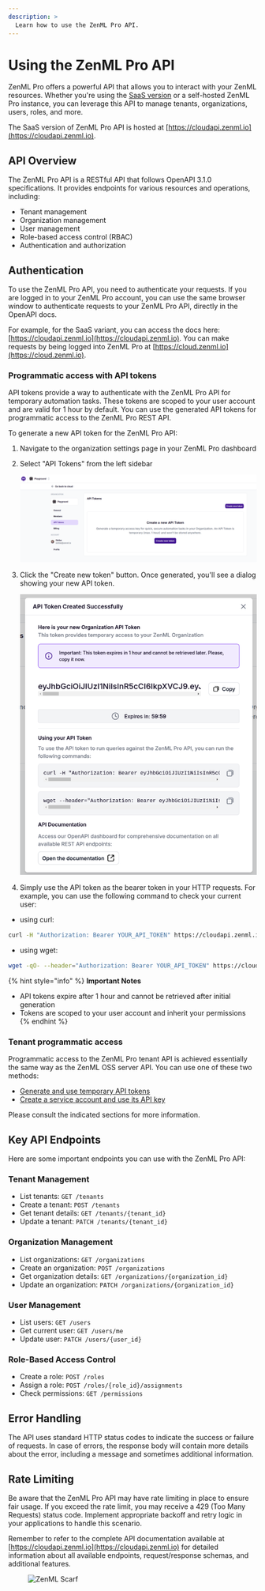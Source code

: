 ```yaml
---
description: >
  Learn how to use the ZenML Pro API.
---
```


# Using the ZenML Pro API

ZenML Pro offers a powerful API that allows you to interact with your ZenML resources. Whether you're using the [SaaS version](https://cloud.zenml.io) or a self-hosted ZenML Pro instance, you can leverage this API to manage tenants, organizations, users, roles, and more.

The SaaS version of ZenML Pro API is hosted at [https://cloudapi.zenml.io](https://cloudapi.zenml.io).

## API Overview

The ZenML Pro API is a RESTful API that follows OpenAPI 3.1.0 specifications. It provides endpoints for various resources and operations, including:

- Tenant management
- Organization management
- User management
- Role-based access control (RBAC)
- Authentication and authorization

## Authentication

To use the ZenML Pro API, you need to authenticate your requests. If you are logged in to your ZenML Pro account,
you can use the same browser window to authenticate requests to your ZenML Pro API, directly in the OpenAPI docs. 

For example, for the SaaS variant, you can access the docs here: [https://cloudapi.zenml.io](https://cloudapi.zenml.io). You can make requests
by being logged into ZenML Pro at [https://cloud.zenml.io](https://cloud.zenml.io).

### Programmatic access with API tokens

API tokens provide a way to authenticate with the ZenML Pro API for temporary automation tasks. These tokens are scoped to your user account and are valid for 1 hour by default. You can use the generated API tokens for programmatic access to the ZenML Pro REST API.

To generate a new API token for the ZenML Pro API:

1. Navigate to the organization settings page in your ZenML Pro dashboard
2. Select "API Tokens" from the left sidebar

    ![API Tokens](../../.gitbook/assets/zenml-pro-api-token-01.png)

3. Click the "Create new token" button. Once generated, you'll see a dialog showing your new API token. 

    ![API Tokens](../../.gitbook/assets/zenml-pro-api-token-02.png)

4. Simply use the API token as the bearer token in your HTTP requests. For example, you can use the following command to check your current user:

  * using curl:

  ```bash
  curl -H "Authorization: Bearer YOUR_API_TOKEN" https://cloudapi.zenml.io/users/me
  ```

  * using wget:

  ```bash
  wget -qO- --header="Authorization: Bearer YOUR_API_TOKEN" https://cloudapi.zenml.io/users/me
  ```

{% hint style="info" %}
**Important Notes**

- API tokens expire after 1 hour and cannot be retrieved after initial generation
- Tokens are scoped to your user account and inherit your permissions
{% endhint %}

### Tenant programmatic access

Programmatic access to the ZenML Pro tenant API is achieved essentially the same way as the ZenML OSS server API. You can use one of these two methods:

* [Generate and use temporary API tokens](../../reference/api-reference.md#using-a-short-lived-api-token)
* [Create a service account and use its API key](../../reference/api-reference.md#using-a-service-account-and-an-api-key)

Please consult the indicated sections for more information.

## Key API Endpoints

Here are some important endpoints you can use with the ZenML Pro API:

### Tenant Management

- List tenants: `GET /tenants`
- Create a tenant: `POST /tenants`
- Get tenant details: `GET /tenants/{tenant_id}`
- Update a tenant: `PATCH /tenants/{tenant_id}`

### Organization Management

- List organizations: `GET /organizations`
- Create an organization: `POST /organizations`
- Get organization details: `GET /organizations/{organization_id}`
- Update an organization: `PATCH /organizations/{organization_id}`

### User Management

- List users: `GET /users`
- Get current user: `GET /users/me`
- Update user: `PATCH /users/{user_id}`

### Role-Based Access Control

- Create a role: `POST /roles`
- Assign a role: `POST /roles/{role_id}/assignments`
- Check permissions: `GET /permissions`

## Error Handling

The API uses standard HTTP status codes to indicate the success or failure of requests. In case of errors, the response body will contain more details about the error, including a message and sometimes additional information.

## Rate Limiting

Be aware that the ZenML Pro API may have rate limiting in place to ensure fair usage. If you exceed the rate limit, you may receive a 429 (Too Many Requests) status code. Implement appropriate backoff and retry logic in your applications to handle this scenario.

Remember to refer to the complete API documentation available at [https://cloudapi.zenml.io](https://cloudapi.zenml.io) for detailed information about all available endpoints, request/response schemas, and additional features.
<!-- For scarf -->
<figure><img alt="ZenML Scarf" referrerpolicy="no-referrer-when-downgrade" src="https://static.scarf.sh/a.png?x-pxid=f0b4f458-0a54-4fcd-aa95-d5ee424815bc" /></figure>


